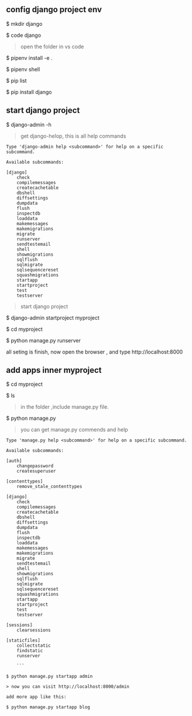 
## config  django project env


$ mkdir django

$ code django

> open the folder in vs code

$ pipenv install -e .

$ pipenv shell

$ pip list

$ pip install django
  
## start django project



$ django-admin -h
> get django-helop, this is all help commands

```
Type 'django-admin help <subcommand>' for help on a specific subcommand.

Available subcommands:

[django]
    check
    compilemessages
    createcachetable
    dbshell
    diffsettings
    dumpdata
    flush
    inspectdb
    loaddata
    makemessages
    makemigrations
    migrate
    runserver
    sendtestemail
    shell
    showmigrations
    sqlflush
    sqlmigrate
    sqlsequencereset
    squashmigrations
    startapp
    startproject
    test
    testserver
```

> start django project

$ django-admin startproject myproject

$ cd myproject

$ python manage.py runserver

all seting is finish, now open the browser , and type http://localhost:8000


## add apps inner myproject 

$ cd myproject

$ ls

> in the folder ,include manage.py file. 

$ python manage.py

> you can get manage.py commends and help

```
Type 'manage.py help <subcommand>' for help on a specific subcommand.

Available subcommands:

[auth]
    changepassword
    createsuperuser

[contenttypes]
    remove_stale_contenttypes

[django]
    check
    compilemessages
    createcachetable
    dbshell
    diffsettings
    dumpdata
    flush
    inspectdb
    loaddata
    makemessages
    makemigrations
    migrate
    sendtestemail
    shell
    showmigrations
    sqlflush
    sqlmigrate
    sqlsequencereset
    squashmigrations
    startapp
    startproject
    test
    testserver

[sessions]
    clearsessions

[staticfiles]
    collectstatic
    findstatic
    runserver
    
    ```

$ python manage.py startapp admin

> now you can visit http://localhost:8000/admin

add more app like this:

$ python manage.py startapp blog
